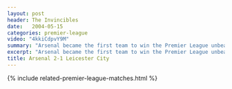 ```yaml
---
layout: post
header: The Invincibles
date:   2004-05-15
categories: premier-league
video: "4kkiCdpvY9M"
summary: "Arsenal became the first team to win the Premier League unbeaten. Goals from Thierry Henry and Patrick Vieira secured the win over Leicester City."
excerpt: "Arsenal became the first team to win the Premier League unbeaten. Goals from Thierry Henry and Patrick Vieira secured the win over Leicester City."
title: Arsenal 2-1 Leicester City
---
```


{% include related-premier-league-matches.html  %}